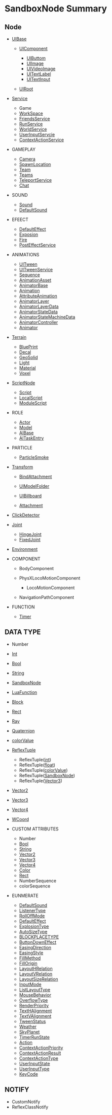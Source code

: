 <!-- 注：
本地调试路径 /#/Api/Class/Scene/SceneUIBase.md
线上跳转路径 /studiohtml/#/Api/Class/Scene/SceneUIBase.md -->

# SandboxNode Summary

## Node

- [UIBase](/studiohtml/#/Api/Class/Scene/SceneUIBase.md)
    - [UIComponent](/studiohtml/#/Api/Class/Scene/SceneUIComponent.md)
        - [UIButtom](/studiohtml/#/Api/Class/Scene/SceneUIButtom.md)
        - [UIImage](/studiohtml/#/Api/Class/Scene/SceneUIImage.md)
        - [UIVideoImage](/studiohtml/#/Api/Class/Scene/SceneUIVideoImage.md)
        - [UITextLabel](/studiohtml/#/Api/Class/Scene/SceneUITextLabel.md)
        - [UITextInput](/studiohtml/#/Api/Class/Scene/SceneUITextInput.md)

    - [UIRoot](/studiohtml/#/Api/Class/Scene/SandboxUIRoot.md)

- [Service](/studiohtml/#/Api/Class/Service/ServiceNode.md)
    - Game
    - [WorkSpace](/studiohtml/#/Api/Class/Scene/SceneRoot.md)
    - [FriendsService](/studiohtml/#/Api/Class/Data/SandboxFriendsService.md)
    - [RunService](/studiohtml/#/Api/Class/Script/RunService.md)
    - [WorldService](/studiohtml/#/Api/Class/GamePlay/SandboxWorldService.md)
    - [UserInputServcie](/studiohtml/#/Api/Class/Animation/UserInputService.md)
    - [ContextActionService](/studiohtml/#/Api/Class/Input/ContextActionService.md)

- GAMEPLAY
    - [Camera](/studiohtml/#/Api/Class/GamePlay/SandboxCameraObject.md)
    - [SpawnLocation](/studiohtml/#/Api/Class/GamePlay/SpawnLocation.md)
    - [Team](/studiohtml/#/Api/Class/GamePlay/SandboxTeam.md)
    - [Teams](/studiohtml/#/Api/Class/GamePlay/SandboxTeams.md)
    - [TeleportService](/studiohtml/#/Api/Class/GamePlay/SandboxTeleportService.md)
    - [Chat](/studiohtml/#/Api/Class/GamePlay/SandboxChat.md)

- SOUND
    - [Sound](/studiohtml/#/Api/Class/Sound/SandboxSound.md)
    - [DefaultSound](/studiohtml/#/Api/Class/Sound/SandboxDefaultSound.md)

- EFEECT
    - [DefaultEffect](/studiohtml/#/Api/Class/Effect/SandboxDefaultEffect.md)
    - [Exposion](/studiohtml/#/Api/Class/Effect/SandboxExposion.md)
    - [Fire](/studiohtml/#/Api/Class/Effect/SandboxFire.md)
    - [PostEffectService](/studiohtml/#/Api/Class/Effect/SandboxPostEffectService.md)

- ANIMATIONS
    - [UITween](/studiohtml/#/Api/Class/Animation/SceneTweenObject.md)
    - [UITweenService](/studiohtml/#/Api/Class/Animation/SandboxTweenService.md)
    - [Sequence](/studiohtml/#/Api/Class/Animation/SandboxSequenceObject.md)
    - [AnimationAsset](/studiohtml/#/Api/Class/Animation/SandboxAnimationAsset.md)
    - [AnimatorBase](/studiohtml/#/Api/Class/Animation/SandboxAnimatorBase.md)
    - [Animation](/studiohtml/#/Api/Class/Animation/SandboxAnimation.md)
    - [AttributeAnimation](/studiohtml/#/Api/Class/Animation/SandboxAttributeAnimation.md)
    - [AnimatorLayer](/studiohtml/#/Api/Class/Animation/SandboxAnimatorLayer.md)
    - [AnimatorLayerData](/studiohtml/#/Api/Class/Animation/SandboxAnimatorLayerData.md)
    - [AnimatorStateData](/studiohtml/#/Api/Class/Animation/SandboxAnimatorStateData.md)
    - [AnimatorStateMachineData](/studiohtml/#/Api/Class/Animation/SandboxAnimatorStateMachineData.md)
    - [AnimatorController](/studiohtml/#/Api/Class/Animation/SandboxAnimatorController.md)
    - [Animator](/studiohtml/#/Api/Class/Animation/SandboxAnimator.md)

- [Terrain](/studiohtml/#/Api/Class/Build/TerrainNode.md)
    - [BluePrint](/studiohtml/#/Api/Class/Build/SandboxBluePrint.md)
    - [Decal](/studiohtml/#/Api/Class/Scene/SandboxDecalObject.md)
    - [GeoSolid](/studiohtml/#/Api/Class/Build/SceneGeoSolid.md)
    - [Light](/studiohtml/#/Api/Class/Build/SandboxLightObject.md)
    - [Material](/studiohtml/#/Api/Class/Script/SandboxMaterialObject.md)
    - [Voxel](/studiohtml/#/Api/Class/GamePlay/SandboxVoxelObject.md)
    
- [ScriptNode](/studiohtml/#/Api/Class/NoType/ScriptNode.md)
    - [Script](/studiohtml/#/Api/Class/Script/ScriptObject.md)
    - [LocalScript](/studiohtml/#/Api/Class/Script/LocalScriptNode.md)
    - [ModuleScript](/studiohtml/#/Api/Class/Script/ModuleScriptNode.md)
- ROLE
    - [Actor](/studiohtml/#/Api/Class/Role/SceneActorObject.md)
    - [Model](/studiohtml/#/Api/Class/Role/SceneModelObject.md)
    - [AIBase](/studiohtml/#/Api/Class/Role/SandboxAIBase.md)
    - [AITaskEntry](/studiohtml/#/Api/Class/Role/SandboxAITaskEntry.md)

- PARTICLE
    - [ParticleSmoke](/studiohtml/#/Api/Class/Effect/SandboxParticleSmoke.md)

- [Transform](/studiohtml/#/Api/Class/NoType/SceneTransObject.md)
    - [BindAttachment](/studiohtml/#/Api/Class/Bind/SceneBindAttachment.md)
    - [UIModelFolder](/studiohtml/#/Api/Class/Build/SceneModelFolderObject.md)

    - [UIBillboard](/studiohtml/#/Api/Class/Scene/SceneUIBillboard.md)
    - [Attachment](/studiohtml/#/Api/Class/Bind/SandboxAttachmentObject.md)

- [ClickDetector](/studiohtml/#/Api/Class/Input/SandboxClickDetectorObject.md)
- [Joint](/studiohtml/#/Api/Class/NoType/SandboxJoint.md)
    - [HingeJoint](/studiohtml/#/Api/Class/Bind/SandboxHingeJoint.md)
    - [FixedJoint](/studiohtml/#/Api/Class/Bind/SandboxFixedJoint.md)

- [Environment](/studiohtml/#/Api/Class/GamePlay/EnvironmentNode.md)
- COMPONENT
    - BodyComponent
    - PhysXLocoMotionComponent
        - LocoMotionComponent

    - NavigationPathComponent

- FUNCTION
    - [Timer](/Api/Class/Script/TimerNode.md)

## DATA TYPE

- Number
- [Int](/studiohtml/#/Api/DataType/Int.md)
- [Bool](/studiohtml/#/Api/DataType/Bool.md)
- [String](/studiohtml/#/Api/DataType/String.md)

- [SandboxNode](/studiohtml/#/Api/Class/NoType/SandboxNode.md)
- [LuaFunction](/studiohtml/#/Api/Parameter/LuaFunction.md)
- [Block](/studiohtml/#/Api/Class/Build/Block.md)
- [Rect](/studiohtml/#/Api/DataType/Rect.md)
- [Ray](/studiohtml/#/Api/DataType/Ray.md)
- [Quaternion](/studiohtml/#/Api/DataType/Quaternion.md)
- [colorValue](/studiohtml/#/Api/DataType/colorValue.md)
- [ReflexTuple]()
    - ReflexTuple([int](/studiohtml/#/Api/DataType/int.md))
    - ReflexTuple([float](/studiohtml/#/Api/DataType/float.md))
    - ReflexTuple([colorValue](/studiohtml/#/Api/DataType/colorValue.md))
    - ReflexTuple([SandboxNode](/studiohtml/#/Api/Class/NoType/SandboxNode.md))
    - ReflexTuple([Vector3](/studiohtml/#/Api/DataType/Vector3.md))

- [Vector2](/studiohtml/#/Api/DataType/Vector2.md)
- [Vector3](/studiohtml/#/Api/DataType/Vector3.md)
- [Vector4](/studiohtml/#/Api/DataType/Vector4.md)
- [WCoord](WCoord.md)

- CUSTOM ATTRIBUTES
	- Number
	- [Bool](/studiohtml/#/Api/DataType/Bool.md)
	- [String](/studiohtml/#/Api/DataType/String.md)
	- [Vector2](/studiohtml/#/Api/DataType/Vector2.md)
	- [Vector3](/studiohtml/#/Api/DataType/Vector3.md)
	- [Vector4](/studiohtml/#/Api/DataType/Vector4.md)
	- [Color](/studiohtml/#/Api/DataType/colorValue.md)
	- [Rect](/studiohtml/#/Api/DataType/Rect.md)
	- NumberSequence
	- colorSequence

- EUNMERATE

    - [DefaultSound](/studiohtml/#/Api/Enumerate/Sound/EnumDefaultSound.md)
    - [ListenerType](/studiohtml/#/Api/Enumerate/Sound/EnumListenerType.md)
    - [RollOffMode](/studiohtml/#/Api/Enumerate/Sound/EnumRollOffMode.md)
    - [DefaultEffect](/studiohtml/#/Api/Enumerate/Effect/EnumDefaultEffect.md)
    - [ExplosionType](/studiohtml/#/Api/Enumerate/Effect/ExplosionType.md)
    - [AutoSizeType](/studiohtml/#/Api/Enumerate/UI/AutoSizeType.md)
    - [BLOCKPLACETYPE](/studiohtml/#/Api/Enumerate/UI/BLOCKPLACETYPE.md)
    - [ButtonDownEffect](/studiohtml/#/Api/Enumerate/UI/ButtonDownEffect.md)
    - [EasingDirection](/studiohtml/#/Api/Enumerate/UI/EasingDirection.md)
    - [EasingStyle](/studiohtml/#/Api/Enumerate/UI/EasingStyle.md)
    - [FillMethod](/studiohtml/#/Api/Enumerate/UI/EnumFillMethod.md)
    - [FillOrigin](/studiohtml/#/Api/Enumerate/UI/EnumFillOrigin.md)
    - [LayoutHRelation](/studiohtml/#/Api/Enumerate/UI/EnumLayoutHRelation.md)
    - [LayoutVRelation](/studiohtml/#/Api/Enumerate/UI/EnumLayoutVRelation.md)
    - [LayoutSizeRelation](/studiohtml/#/Api/Enumerate/UI/EnumLayoutSizeRelation.md)
    - [InputMode](/studiohtml/#/Api/Enumerate/UI/InputMode.md)
    - [ListLayoutType](/studiohtml/#/Api/Enumerate/UI/ListLayoutType.md)
    - [MouseBehavior](/studiohtml/#/Api/Enumerate/UI/MouseBehaviorEnum.md)
    - [OverflowType](/studiohtml/#/Api/Enumerate/UI/OverflowType.md)
    - [RenderPriority](/studiohtml/#/Api/Enumerate/UI/RenderPriority.md)
    - [TextHAlignment](/studiohtml/#/Api/Enumerate/UI/TextHAlignment.md)
    - [TextVAlignment](/studiohtml/#/Api/Enumerate/UI/TextVAlignment.md)
    - [TweenStatus](/studiohtml/#/Api/Enumerate/UI/TweenStatus.md)
    - [Weather](/studiohtml/#/Api/Enumerate/GamePlay/EnumWeather.md)
    - [SkyPlanet](/studiohtml/#/Api/Enumerate/GamePlay/EnumSkyPlanet.md)
    - [TimerRunState](/studiohtml/#/Api/Enumerate/GamePlay/TimerRunState.md)
    - [Action](/studiohtml/#/Api/Enumerate/UserInput/Action.md)
    - [ContextActionPriority](/studiohtml/#/Api/Enumerate/UserInput/ContextActionPriority.md)
    - [ContextActionResult](/studiohtml/#/Api/Enumerate/UserInput/ContextActionResult.md)
    - [ContextActionType](/studiohtml/#/Api/Enumerate/UserInput/ContextActionType.md)
    - [UserInputState](/studiohtml/#/Api/Enumerate/UserInput/UserInputState.md)
    - [UserInputType](/studiohtml/#/Api/Enumerate/UserInput/UserInputType.md)
    - [KeyCode](/studiohtml/#/Api/Enumerate/UserInput/KeyCode.md)
## NOTIFY

- CustomNotify
- ReflexClassNotify